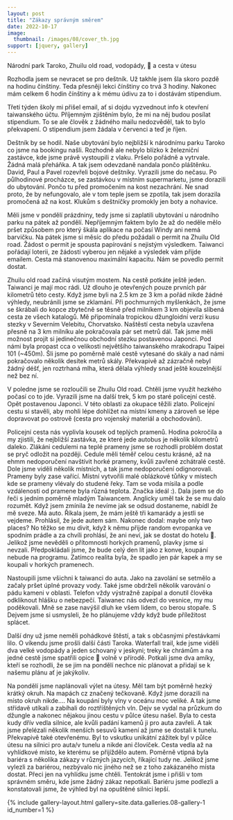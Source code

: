 ```yaml
---
layout: post
title: "Zákazy správným směrem"
date: 2022-10-17
image:
  thumbnail: /images/08/cover_th.jpg
support: [jquery, gallery]
---
```

Národní park Taroko, Zhuilu old road, vodopády, :monkey: a cesta v útesu

Rozhodla jsem se nevracet se pro deštník. Už takhle jsem šla skoro pozdě na hodinu čínštiny. Teda přesněji lekci čínštiny co trvá 3 hodiny. Nakonec mám celkem 6 hodin čínštiny a k mému údivu za to i dostávám stipendium. 

Třetí týden školy mi přišel email, ať si dojdu vyzvednout info k otevření taiwanského účtu. Příjemným zjištěním bylo, že mi na něj budou posílat stipendium. To se ale člověk z žádného mailu nedozvěděl, tak to bylo překvapení. O stipendium jsem žádala v červenci a teď je říjen.

Deštník by se hodil. Naše ubytování bylo nejbližší k národnímu parku Taroko co jsme na bookingu našli. Rozhodně ale nebylo blízko k železniční zastávce, kde jsme právě vystoupili z vlaku. Pršelo pořádně a vytrvale. Žádná malá přeháňka. A tak jsem odevzdaně nandala pončo pláštěnku. David, Paul a Pavel rozevřeli bojové deštníky. Vyrazili jsme do nečasu. Po půlhodinové procházce, se zastávkou v místním supermarketu, jsme dorazili do ubytování. Pončo tu před promočením na kost nezachrání. Ne snad proto, že by nefungovalo, ale v tom teple jsem se zpotila, tak jsem dorazila promočená až na kost. Klukům s deštníčky promokly jen boty a nohavice. 

Měli jsme v pondělí prázdniny, tedy jsme si zaplatili ubytování u národního parku na pátek až pondělí. Nepříjemným faktem bylo že až do neděle mělo pršet způsobem pro který škála aplikace na počasí Windy ani nemá barvičku. Na pátek jsme si měsíc do předu požádali o permit na Zhuilu Old road. Žádost o permit je spousta papírování s nejistým výsledkem. Taiwanci pořádají loterii, ze žádostí vyberou jen nějaké a výsledek vám přijde emailem. Cesta má stanovenou maximální kapacitu. Nám se povedlo permit dostat. 

Zhuilu old road začíná visutým mostem. Na cestě potkáte ještě jeden. Taiwanci je mají moc rádi. Už dlouho je otevřených pouze prvních pár kilometrů této cesty. Když jsme byli na 2.5 km ze 3 km a pořád nikde žádné výhledy, neubránili jsme se zklamání. Při pochmurných myšlenkách, že jsme se škrábali do kopce zbytečně se těsně před milníkem 3 km objevila slíbená cesta ze všech katalogů. Mě připomínala tropickou džungloidní verzi kusu stezky v Severním Velebitu, Chorvatsko. Naštěstí cesta nebyla uzavřena přesně na 3 km milníku ale pokračovala pár set metrů dál. Tak jsme měli možnost projít si jedinečnou obchodní stezku postavenou Japonci. Pod námi byla propast cca o velikosti největšího taiwanského mrakodrapu Taipei 101 (~450m). Šli jsme po poměrně malé cestě vytesané do skály a nad námi pokračovalo několik desítek metrů skály. Překvapivě až zázračně nebyl žádný déšť, jen roztrhaná mlha, která dělala výhledy snad ještě kouzelnější než bez ní. 

V poledne jsme se rozloučili se Zhuilu Old road. Chtěli jsme využít hezkého počasí co to jde. Vyrazili jsme na další trek, 5 km po staré policejní cestě. Opět postavenou Japonci. V této oblasti za okupace těžili zlato. Policejní cestu si stavěli, aby mohli lépe dohlížet na místní kmeny a zároveň se lépe dopravovat po ostrově (cesta pro vojenský materiál a obchodování). 

Policejní cesta nás vyplivla kousek od teplých pramenů. Hodina pokročila a my zjistili, že nejbližší zastávka, ze které jede autobus je několik kilometrů daleko. Zlákáni cedulemi na teplé prameny jsme se rozhodli problém dostat se pryč odložit na později. Cedule měli téměř celou cestu krásné, až na ehmm nedoporučení navštívit horké prameny, kvůli zavřené zchátralé cestě. Dole jsme viděli několik místních, a tak jsme nedoporučení odignorovali. Prameny byly zase vařící. Místní vytvořili malé oblázkové tůňky v místech kde se prameny vlévaly do studené řeky. Tam se voda mísila a podle vzdálenosti od pramene byla různá teplota. Značka ideál :). Dala jsem se do řeči s jedním poměrně mladým Taiwancem. Anglicky uměl tak že se mu dalo rozumět. Když jsem zmínila že nevíme jak se odsud dostaneme, nabídl že mě sveze. Má auto. Říkala jsem, že mám ještě tři kamarády a jestli se vejdeme. Prohlásil, že jede autem sám. Nakonec dodal: maybe only two places? No těžko se mu divit, když k němu přijde random evropanka ve spodním prádle a za chvíli prohlásí, že ani neví, jak se dostat do hotelu :see_no_evil:. Jelikož jsme nevěděli o přítomnosti horkých pramenů, plavky jsme si nevzali. Předpokládali jsme, že bude celý den lít jako z konve, koupání nebude na programu. Zatímco realita byla, že spadlo jen pár kapek a my se koupali v horkých pramenech.

Nastoupili jsme všichni k taiwanci do auta. Jako na zavolání se setmělo a začaly pršet úplné provazy vody. Také jsme obdrželi několik varování o pádu kameni v oblasti. Telefon vždy výstražně zapípal a donutil člověka odkliknout hlášku o nebezpečí. Taiwanec nás odvezl do vesnice, my mu poděkovali. Mně se zase navýšil dluh ke všem lidem, co berou stopaře. S Dejvem jsme si usmysleli, že ho plánujeme vždy když bude příležitost splácet.

Další dny už jsme neměli pohádkové štěstí, a tak s občasnými přestávkami lilo. O víkendu jsme prošli další části Taroka. Waterfall trail, kde jsme viděli dva velké vodopády a jeden schovaný v jeskyni; treky ke chrámům a na jedné cestě jsme spatřili opice :monkey: volně v přírodě. Potkali jsme dva amíky, kteří se rozhodli, že se jim na pondělí nechce nic plánovat a přidají se k našemu plánu ať je jakýkoliv.

Na pondělí jsme naplánovali výlet na útesy. Měl tam být poměrně hezký krátký okruh. Na mapách cz značený tečkovaně. Když jsme dorazili na místo okruh nikde.... Na koupání byly vlny v oceánu moc veliké. A tak jsme střídavě utíkali a zabíhali do roztříštěných vln. Dejv se vydal na průzkum do džungle a nakonec nějakou jinou cestu v půlce útesu našel. Byla to cesta kudy dřív vedla silnice, ale kvůli padání kamenů ji pro auta zavřeli. A tak jsme přelézali několik menších sesuvů kamení až jsme se dostali k tunelu. Překvapivě také otevřenému. Byl to vskutku unikátní zážitek byl v půlce útesu na silnici pro auta/v tunelu a nikde ani človíček. Cesta vedla až na vyhlídkové místo, ke kterému se přijíždělo autem. Poměrně vtipná byla bariéra s několika zákazy v různých jazycích, říkající tudy ne. Jelikož jsme vylezli za bariérou, nezbývalo nic jiného než se z toho zakázaného místa dostat. Přeci jen na vyhlídku jsme chtěli. Tentokrát jsme i přišli v tom správném směru, kde jsme žádný zákaz nepotkali. Bariéru jsme podlezli a konstatovali jsme, že výhled byl na opuštěné silnici lepší.


{% include gallery-layout.html gallery=site.data.galleries.08-gallery-1         id_number=1 %}


